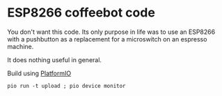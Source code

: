 # ESP8266 coffeebot code

You don't want this code. Its only purpose in life was to use an ESP8266 with a pushbutton as a replacement for a microswitch on an espresso machine.

It does nothing useful in general.

Build using [PlatformIO](https://platformio.org)

```
pio run -t upload ; pio device monitor
```
